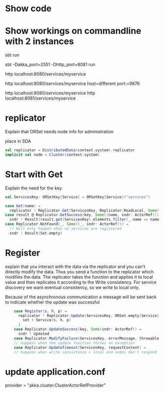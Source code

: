 # Show code
# Show workings on commandline with 2 instances

sbt run

sbt -Dakka_port=2551 -Dhttp_port=8081 run


http localhost:8080/services/myservice

http localhost:8080/services/myservice host=different port:=9876

http localhost:8080/services/myservice
http localhost:8081/services/myservice

# replicator
Explain that ORSet needs node info for administration

place in SDA
```scala
val replicator = DistributedData(context.system).replicator
implicit val node = Cluster(context.system)
```

# Start with Get
Explain the need for the key.
```scala
val ServicesKey: ORSetKey[Service] = ORSetKey[Service]("services")
```

```scala
case Get(name) ⇒
  replicator ! Replicator.Get(ServicesKey, Replicator.ReadLocal, Some((name, sender())))
case result @ Replicator.GetSuccess(key, Some((name, sndr: ActorRef))) ⇒
  sndr ! Result(result.get(ServicesKey).elements.filter(_.name == name))
case Replicator.NotFound(_, Some((_, sndr: ActorRef))) ⇒
  // Will only happen when no services are registered
  sndr ! Result(Set.empty)
```

# Register

explain that you interact with the data via the replicator and you can't directly modify the data. Thus you send
a function to the replicator which modifies the data. The replicator takes the function and applies it to local
value and then replicates it according to the Write consistency. For service discovery we want eventual consistency,
so we write to local only.

Because of the asynchronous communication a message will be sent back to indicate whether the update was successful

```scala
    case Register(s, h, p) ⇒
      replicator ! Replicator.Update(ServicesKey, ORSet.empty[Service], Replicator.WriteLocal, Some(sender())) { set ⇒
        set + Service(s, h, p)
      }
    case Replicator.UpdateSuccess(key, Some(sndr: ActorRef)) ⇒
      sndr ! Updated
    case Replicator.ModifyFailure(ServicesKey, errorMessage, throwable, requestContext) ⇒
    // happens when the update function throws an exception
    case Replicator.UpdateTimeout(ServicesKey, requestContext) ⇒
    // happens when write consistence > local and nodes don't respond

```

# update application.conf

provider = "akka.cluster.ClusterActorRefProvider"


